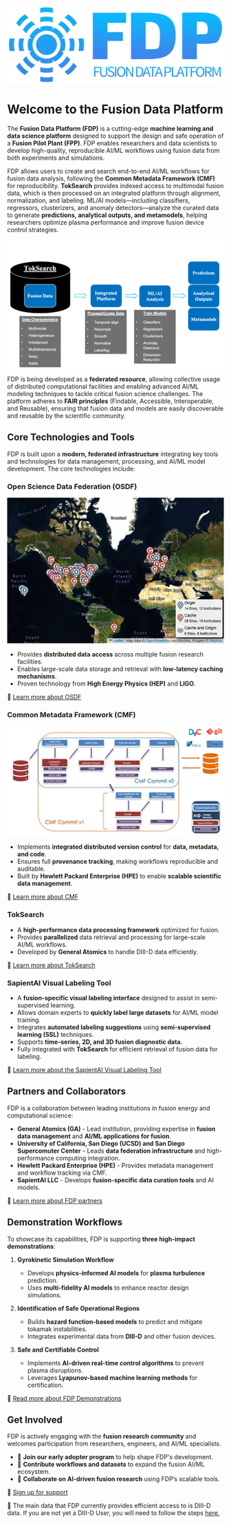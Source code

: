![FDP Main Logo](images/FDP_main_logo.png)

# Welcome to the Fusion Data Platform

The **Fusion Data Platform (FDP)** is a cutting-edge **machine learning and data science platform** designed to support the design and safe operation of a **Fusion Pilot Plant (FPP)**. FDP enables researchers and data scientists to develop high-quality, reproducible AI/ML workflows using fusion data from both experiments and simulations.

FDP allows users to create and search end-to-end AI/ML workflows for fusion data analysis, following the **Common Metadata Framework (CMF)** for reproducibility. **TokSearch** provides indexed access to multimodal fusion data, which is then processed on an integrated platform through alignment, normalization, and labeling. ML/AI models—including classifiers, regressors, clusterizers, and anomaly detectors—analyze the curated data to generate **predictions, analytical outputs, and metamodels**, helping researchers optimize plasma performance and improve fusion device control strategies.

![Overall FDP workflow](images/fdp_overall_workflow.png)

FDP is being developed as a **federated resource**, allowing collective usage of distributed computational facilities and enabling advanced AI/ML modeling techniques to tackle critical fusion science challenges. The platform adheres to **FAIR principles** (Findable, Accessible, Interoperable, and Reusable), ensuring that fusion data and models are easily discoverable and reusable by the scientific community.

## Core Technologies and Tools

FDP is built upon a **modern, federated infrastructure** integrating key tools and technologies for data management, processing, and AI/ML model development. The core technologies include:

### **Open Science Data Federation (OSDF)**

![OSG Map](images/OSG_map.png)

- Provides **distributed data access** across multiple fusion research facilities.
- Enables large-scale data storage and retrieval with **low-latency caching mechanisms**.
- Proven technology from **High Energy Physics (HEP)** and **LIGO**.

📌 [Learn more about OSDF](https://osg-htc.org/services/osdf.html)  

### **Common Metadata Framework (CMF)**

![CMF ML Workflow](images/cmf_workflow.png)

- Implements **integrated distributed version control** for **data, metadata, and code**.
- Ensures full **provenance tracking**, making workflows reproducible and auditable.
- Built by **Hewlett Packard Enterprise (HPE)** to enable **scalable scientific data management**.

📌 [Learn more about CMF](https://hewlettpackard.github.io/cmf/)

### **TokSearch**
- A **high-performance data processing framework** optimized for fusion.
- Provides **parallelized** data retrieval and processing for large-scale AI/ML workflows.
- Developed by **General Atomics** to handle DIII-D data efficiently.

📌 [Learn more about TokSearch](https://ga-fdp.github.io/toksearch/latest/)

### **SapientAI Visual Labeling Tool**
- A **fusion-specific visual labeling interface** designed to assist in semi-supervised learning.
- Allows domain experts to **quickly label large datasets** for AI/ML model training.
- Integrates **automated labeling suggestions** using **semi-supervised learning (SSL)** techniques.
- Supports **time-series, 2D, and 3D fusion diagnostic data**.
- Fully integrated with **TokSearch** for efficient retrieval of fusion data for labeling.

📌 [Learn more about the SapientAI Visual Labeling Tool](#)

## Partners and Collaborators

FDP is a collaboration between leading institutions in fusion energy and computational science:

- **General Atomics (GA)** - Lead institution, providing expertise in **fusion data management** and **AI/ML applications for fusion**.
- **University of California, San Diego (UCSD) and San Diego Supercomuter Center** - Leads **data federation infrastructure** and high-performance computing integration.
- **Hewlett Packard Enterprise (HPE)** - Provides metadata management and workflow tracking via CMF.
- **SapientAI LLC** - Develops **fusion-specific data curation tools** and AI models.

📌 [Learn more about FDP partners](#)

## Demonstration Workflows

To showcase its capabilities, FDP is supporting **three high-impact demonstrations**:

1. **Gyrokinetic Simulation Workflow**
   - Develops **physics-informed AI models** for **plasma turbulence** prediction.
   - Uses **multi-fidelity AI models** to enhance reactor design simulations.

2. **Identification of Safe Operational Regions**
   - Builds **hazard function-based models** to predict and mitigate tokamak instabilities.
   - Integrates experimental data from **DIII-D** and other fusion devices.

3. **Safe and Certifiable Control**
   - Implements **AI-driven real-time control algorithms** to prevent plasma disruptions.
   - Leverages **Lyapunov-based machine learning methods** for certification.

📌 [Read more about FDP Demonstrations](#)

## Get Involved

FDP is actively engaging with the **fusion research community** and welcomes participation from researchers, engineers, and AI/ML specialists.

- 📌 **Join our early adopter program** to help shape FDP's development.
- 📌 **Contribute workflows and datasets** to expand the fusion AI/ML ecosystem.
- 📌 **Collaborate on AI-driven fusion research** using FDP’s scalable tools.

📌 [Sign up for support](https://forms.gle/n7oCj2Kj4gFPADmZ9) 

📌 The main data that FDP currently provides efficient access to is DIII-D data.  If you are not yet a DIII-D User, you will need to follow the steps [here.](https://d3dfusion.org/become-a-user/) 








